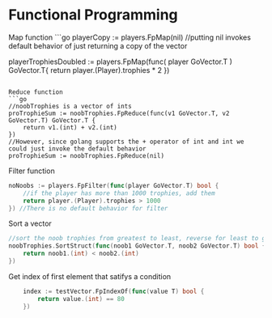<h1>Functional Programming</h1>
Map function
```go
playerCopy := players.FpMap(nil) //putting nil invokes default behavior of just returning a copy of the vector

playerTrophiesDoubled := players.FpMap(func( player GoVector.T ) GoVector.T{
    return player.(Player).trophies * 2
})
```

Reduce function
```go
//noobTrophies is a vector of ints
proTrophieSum := noobTrophies.FpReduce(func(v1 GoVector.T, v2 GoVector.T) GoVector.T {
    return v1.(int) + v2.(int)
}) 
//However, since golang supports the + operator of int and int we could just invoke the default behavior
proTrophieSum := noobTrophies.FpReduce(nil)
```

Filter function
```go
noNoobs := players.FpFilter(func(player GoVector.T) bool {
    //if the player has more than 1000 trophies, add them
    return player.(Player).trophies > 1000
}) //There is no default behavior for filter
```

Sort a vector
```go
//sort the noob trophies from greatest to least, reverse for least to greatest
noobTrophies.SortStruct(func(noob1 GoVector.T, noob2 GoVector.T) bool {
    return noob1.(int) < noob2.(int)
})
```
Get index of first element that satifys a condition
```go
	index := testVector.FpIndexOf(func(value T) bool {
		return value.(int) == 80
    })
```